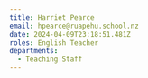 ```yaml
---
title: Harriet Pearce
email: hpearce@ruapehu.school.nz
date: 2024-04-09T23:18:51.481Z
roles: English Teacher
departments:
  - Teaching Staff
---
```


